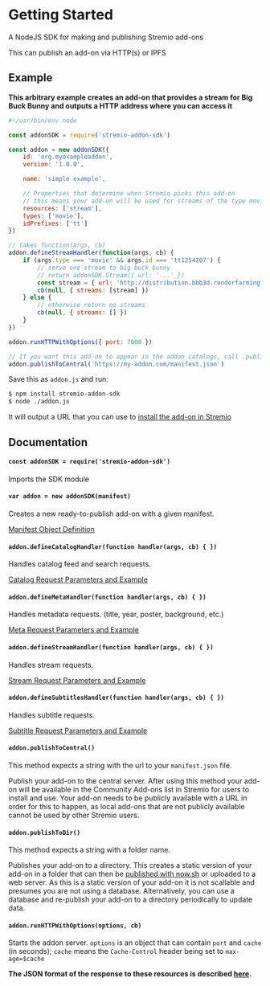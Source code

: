 # Getting Started

A NodeJS SDK for making and publishing Stremio add-ons

This can publish an add-on via HTTP(s) or IPFS


## Example

**This arbitrary example creates an add-on that provides a stream for Big Buck Bunny and outputs a HTTP address where you can access it**

```javascript
#!/usr/bin/env node

const addonSDK = require('stremio-addon-sdk')

const addon = new addonSDK({
    id: 'org.myexampleaddon',
    version: '1.0.0',

    name: 'simple example',

    // Properties that determine when Stremio picks this add-on
    // this means your add-on will be used for streams of the type movie
    resources: ['stream'],
    types: ['movie'],
    idPrefixes: ['tt']
})

// takes function(args, cb)
addon.defineStreamHandler(function(args, cb) {
    if (args.type === 'movie' && args.id === 'tt1254207') {
        // serve one stream to big buck bunny
        // return addonSDK.Stream({ url: '...' })
        const stream = { url: 'http://distribution.bbb3d.renderfarming.net/video/mp4/bbb_sunflower_1080p_30fps_normal.mp4' }
        cb(null, { streams: [stream] })
    } else {
        // otherwise return no streams
        cb(null, { streams: [] })
    }
})

addon.runHTTPWithOptions({ port: 7000 })

// If you want this add-on to appear in the addon catalogs, call .publishToCentral() with the publically available URL to your manifest
addon.publishToCentral('https://my-addon.com/manifest.json')

```

Save this as `addon.js` and run:

```bash
$ npm install stremio-addon-sdk
$ node ./addon.js
```

It will output a URL that you can use to [install the add-on in Stremio](./docs/testing.md#how-to-install-add-on-in-stremio)

## Documentation


#### `const addonSDK = require('stremio-addon-sdk')`

Imports the SDK module


#### `var addon = new addonSDK(manifest)`

Creates a new ready-to-publish add-on with a given manifest. 

[Manifest Object Definition](./api/responses/manifest.md)


#### `addon.defineCatalogHandler(function handler(args, cb) { })`

Handles catalog feed and search requests.

[Catalog Request Parameters and Example](./api/requests/defineCatalogHandler.md)


#### `addon.defineMetaHandler(function handler(args, cb) { })`

Handles metadata requests. (title, year, poster, background, etc.)

[Meta Request Parameters and Example](./api/requests/defineMetaHandler.md)


#### `addon.defineStreamHandler(function handler(args, cb) { })`

Handles stream requests.

[Stream Request Parameters and Example](./api/requests/defineStreamHandler.md)


#### `addon.defineSubtitlesHandler(function handler(args, cb) { })`

Handles subtitle requests.

[Subtitle Request Parameters and Example](./api/requests/defineSubtitlesHandler.md)


#### `addon.publishToCentral()`

This method expects a string with the url to your `manifest.json` file.

Publish your add-on to the central server. After using this method your add-on will be available in the Community Add-ons list in Stremio for users to install and use. Your add-on needs to be publicly available with a URL in order for this to happen, as local add-ons that are not publicly available cannot be used by other Stremio users.


#### `addon.publishToDir()`

This method expects a string with a folder name.

Publishes your add-on to a directory. This creates a static version of your add-on in a folder that can then be [published with now.sh](https://github.com/Stremio/stremio-static-addon-example) or uploaded to a web server. As this is a static version of your add-on it is not scallable and presumes you are not using a database. Alternatively, you can use a database and re-publish your add-on to a directory periodically to update data.


#### `addon.runHTTPWithOptions(options, cb)`

Starts the addon server. `options` is an object that can contain `port` and `cache` (in seconds); `cache` means the `Cache-Control` header being set to `max-age=$cache`

**The JSON format of the response to these resources is described [here](./api/responses).**
